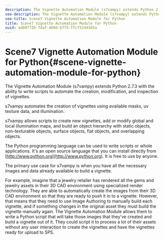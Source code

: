 ```yaml
---
description: The Vignette Automation Module (s7vampy) extends Python 2.7.3 with the ability to write scripts to automate the creation, modification, and inspection of vignettes.
seo-description: The Vignette Automation Module (s7vampy) extends Python 2.7.3 with the ability to write scripts to automate the creation, modification, and inspection of vignettes.
seo-title: Scene7 Vignette Automation Module for Python
title: Scene7 Vignette Automation Module for Python
uuid: adb07726-7daf-460d-b775-ffcf524d165a
---
```


# Scene7 Vignette Automation Module for Python{#scene-vignette-automation-module-for-python}

The Vignette Automation Module (s7vampy) extends Python 2.7.3 with the ability to write scripts to automate the creation, modification, and inspection of vignettes.

s7vampy automates the creation of vignettes using available masks, uv texture data, and illumination.

s7vampy allows scripts to create new vignettes, add or modify global and local illumination maps, and build an object hierarchy with static objects, non-texturable objects, surface objects, flat objects, and overlapping objects.

The Python programming language can be used to write scripts or whole applications. It's an open source language that you can install directly from [http://www.python.org](http://www.python.org). It is free to use by anyone.

The primary use case for s7vampy is when you have all the necessary images and data already available to build a vignette.

For example, imagine that a jewelry retailer has rendered all the gems and jewelry assets in their 3D CAD environment using specialized render technology. They are able to automatically create the images from their 3D CAD environment so that they are ready to push it in to a vignette. However, that means that they need to use Image Authoring to manually build each vignette, and if something changes in the original asset they must build the vignette manually again. The Vignette Automation Module allows them to write a Python script that will take those images that they've created and build a vignette out of it. They could script it to process a lot of their assets without any user interaction to create the vignettes and have the vignettes ready for upload to SPS.

